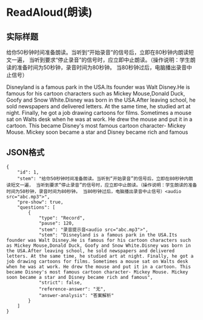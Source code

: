 # ReadAloud(朗读)

## 实际样题

给你50秒钟时间准备朗读。当听到“开始录音”的信号后，立即在80秒钟内朗读短文一遍， 当听到要求“停止录音”的信号时，应立即中止朗读。（操作说明：学生朗读的准备时间为50秒钟，录音时间为80秒钟。 当80秒钟过后，电脑播出录音中止信号） 

Disneyland is a famous park in the USA.Its founder was Walt Disney.He is famous for his cartoon characters such as Mickey Mouse,Donald Duck, Goofy and Snow White.Disney was born in the USA.After leaving school, he sold newspapers and delivered letters. At the same time, he studied art at night. Finally, he got a job drawing cartoons for films. Sometimes a mouse sat on Walts desk when he was at work. He drew the mouse and put it in a cartoon. This became Disney's most famous cartoon character- Mickey Mouse. Mickey soon became a star and Disney became rich and famous 


## JSON格式
  
    {    
        "id": 1,                       
        "stem": "给你50秒钟时间准备朗读。当听到“开始录音”的信号后，立即在80秒钟内朗读短文一遍， 当听到要求“停止录音”的信号时，应立即中止朗读。（操作说明：学生朗读的准备时间为50秒钟，录音时间为80秒钟。 当80秒钟过后，电脑播出录音中止信号）<audio src="abc.mp3">",
        "pre-show": true,
        "questions": [
            {
                "type": "Record",  
                "pause": 120, 
                "stem": "录音提示音<audio src="abc.mp3">",       
                "stem": "Disneyland is a famous park in the USA.Its founder was Walt Disney.He is famous for his cartoon characters such as Mickey Mouse,Donald Duck, Goofy and Snow White.Disney was born in the USA.After leaving school, he sold newspapers and delivered letters. At the same time, he studied art at night. Finally, he got a job drawing cartoons for films. Sometimes a mouse sat on Walts desk when he was at work. He drew the mouse and put it in a cartoon. This became Disney's most famous cartoon character- Mickey Mouse. Mickey soon became a star and Disney became rich and famous",           
                "strict": false,
                "reference-answer": "无",
                "answer-analysis": "答案解析"
            }
        ]
    }